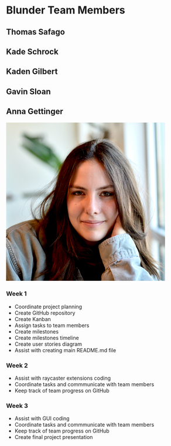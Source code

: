 # Blunder Team Members

## Thomas Safago

## Kade Schrock 

## Kaden Gilbert

## Gavin Sloan

## Anna Gettinger
![gettingera](https://github.com/gettingera/Blunder/blob/main/docs/members/team_pictures/agettinger.png)
### Week 1
-	Coordinate project planning
-	Create GitHub repository
-	Create Kanban
-	Assign tasks to team members
-	Create milestones
-	Create milestones timeline
-	Create user stories diagram
-	Assist with creating main README.md file
### Week 2
- Assist with raycaster extensions coding
- Coordinate tasks and commmunicate with team members
- Keep track of team progress on GitHub
### Week 3
-	Assist with GUI coding
-	Coordinate tasks and commmunicate with team members
- Keep track of team progress on GitHub
- Create final project presentation
